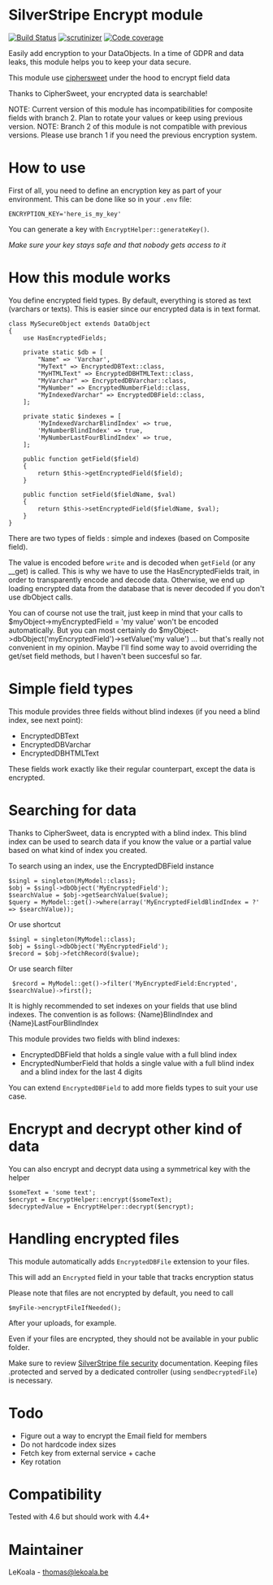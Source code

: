 SilverStripe Encrypt module
==================
[![Build Status](https://travis-ci.com/lekoala/silverstripe-encrypt.svg?branch=master)](https://travis-ci.com/lekoala/silverstripe-encrypt/)
[![scrutinizer](https://scrutinizer-ci.com/g/lekoala/silverstripe-encrypt/badges/quality-score.png?b=master)](https://scrutinizer-ci.com/g/lekoala/silverstripe-encrypt/)
[![Code coverage](https://codecov.io/gh/lekoala/silverstripe-encrypt/branch/master/graph/badge.svg)](https://codecov.io/gh/lekoala/silverstripe-encrypt)

Easily add encryption to your DataObjects. In a time of GDPR and data leaks, this module helps you to keep your data secure.

This module use [ciphersweet](https://github.com/paragonie/ciphersweet) under the hood to encrypt field data

Thanks to CipherSweet, your encrypted data is searchable!

NOTE: Current version of this module has incompatibilities for composite fields with branch 2. Plan to rotate your values or keep using previous version.
NOTE: Branch 2 of this module is not compatible with previous versions. Please use branch 1 if you need the previous encryption system.

How to use
==================

First of all, you need to define an encryption key as part of your environment. This can be done like so in your `.env` file:

    ENCRYPTION_KEY='here_is_my_key'

You can generate a key with `EncryptHelper::generateKey()`.

*Make sure your key stays safe and that nobody gets access to it*

How this module works
==================

You define encrypted field types. By default, everything is stored as text (varchars or texts). This is easier since our encrypted
data is in text format.

    class MySecureObject extends DataObject
    {
        use HasEncryptedFields;

        private static $db = [
            "Name" => 'Varchar',
            "MyText" => EncryptedDBText::class,
            "MyHTMLText" => EncryptedDBHTMLText::class,
            "MyVarchar" => EncryptedDBVarchar::class,
            "MyNumber" => EncryptedNumberField::class,
            "MyIndexedVarchar" => EncryptedDBField::class,
        ];

        private static $indexes = [
            'MyIndexedVarcharBlindIndex' => true,
            'MyNumberBlindIndex' => true,
            'MyNumberLastFourBlindIndex' => true,
        ];

        public function getField($field)
        {
            return $this->getEncryptedField($field);
        }

        public function setField($fieldName, $val)
        {
            return $this->setEncryptedField($fieldName, $val);
        }
    }

There are two types of fields : simple and indexes (based on Composite field).

The value is encoded before `write` and is decoded when `getField` (or any __get) is called.
This is why we have to use the HasEncryptedFields trait, in order to transparently encode and decode data.
Otherwise, we end up loading encrypted data from the database that is never decoded if you don't
use dbObject calls.

You can of course not use the trait, just keep in mind that your calls to $myObject->myEncryptedField = 'my value'
won't be encoded automatically. But you can most certainly do $myObject->dbObject('myEncryptedField')->setValue('my value') ...
but that's really not convenient in my opinion.
Maybe I'll find some way to avoid overriding the get/set field methods, but I haven't been succesful so far.

Simple field types
==================

This module provides three fields without blind indexes (if you need a blind index, see next point):
- EncryptedDBText
- EncryptedDBVarchar
- EncryptedDBHTMLText

These fields work exactly like their regular counterpart, except the data is encrypted.

Searching for data
==================

Thanks to CipherSweet, data is encrypted with a blind index. This blind index can be used to search data if you know the value
or a partial value based on what kind of index you created.

To search using an index, use the EncryptedDBField instance

    $singl = singleton(MyModel::class);
    $obj = $singl->dbObject('MyEncryptedField');
    $searchValue = $obj->getSearchValue($value);
    $query = MyModel::get()->where(array('MyEncryptedFieldBlindIndex = ?' => $searchValue));

Or use shortcut

    $singl = singleton(MyModel::class);
    $obj = $singl->dbObject('MyEncryptedField');
    $record = $obj->fetchRecord($value);

Or use search filter

     $record = MyModel::get()->filter('MyEncryptedField:Encrypted', $searchValue)->first();

It is highly recommended to set indexes on your fields that use blind indexes. The convention is as follows:
{Name}BlindIndex and {Name}LastFourBlindIndex

This module provides two fields with blind indexes:
- EncryptedDBField that holds a single value with a full blind index
- EncryptedNumberField that holds a single value with a full blind index and a blind index for the last 4 digits

You can extend `EncryptedDBField` to add more fields types to suit your use case.

Encrypt and decrypt other kind of data
==================

You can also encrypt and decrypt data using a symmetrical key with the helper

    $someText = 'some text';
    $encrypt = EncryptHelper::encrypt($someText);
    $decryptedValue = EncryptHelper::decrypt($encrypt);

Handling encrypted files
==================

This module automatically adds `EncryptedDBFile` extension to your files.

This will add an `Encrypted` field in your table that tracks encryption status

Please note that files are not encrypted by default, you need to call

    $myFile->encryptFileIfNeeded();

After your uploads, for example.

Even if your files are encrypted, they should not be available in your public folder.

Make sure to review [SilverStripe file security](https://docs.silverstripe.org/en/4/developer_guides/files/file_security/) documentation.
Keeping files .protected and served by a dedicated controller (using `sendDecryptedFile`) is necessary.

Todo
==================

- Figure out a way to encrypt the Email field for members
- Do not hardcode index sizes
- Fetch key from external service + cache
- Key rotation

Compatibility
==================

Tested with 4.6 but should work with 4.4+

Maintainer
==================
LeKoala - thomas@lekoala.be
